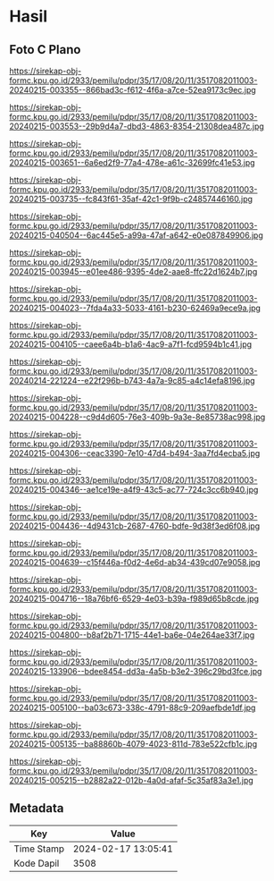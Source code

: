 # Hasil

## Foto C Plano

https://sirekap-obj-formc.kpu.go.id/2933/pemilu/pdpr/35/17/08/20/11/3517082011003-20240215-003355--866bad3c-f612-4f6a-a7ce-52ea9173c9ec.jpg

https://sirekap-obj-formc.kpu.go.id/2933/pemilu/pdpr/35/17/08/20/11/3517082011003-20240215-003553--29b9d4a7-dbd3-4863-8354-21308dea487c.jpg

https://sirekap-obj-formc.kpu.go.id/2933/pemilu/pdpr/35/17/08/20/11/3517082011003-20240215-003651--6a6ed2f9-77a4-478e-a61c-32699fc41e53.jpg

https://sirekap-obj-formc.kpu.go.id/2933/pemilu/pdpr/35/17/08/20/11/3517082011003-20240215-003735--fc843f61-35af-42c1-9f9b-c24857446160.jpg

https://sirekap-obj-formc.kpu.go.id/2933/pemilu/pdpr/35/17/08/20/11/3517082011003-20240215-040504--6ac445e5-a99a-47af-a642-e0e087849906.jpg

https://sirekap-obj-formc.kpu.go.id/2933/pemilu/pdpr/35/17/08/20/11/3517082011003-20240215-003945--e01ee486-9395-4de2-aae8-ffc22d1624b7.jpg

https://sirekap-obj-formc.kpu.go.id/2933/pemilu/pdpr/35/17/08/20/11/3517082011003-20240215-004023--7fda4a33-5033-4161-b230-62469a9ece9a.jpg

https://sirekap-obj-formc.kpu.go.id/2933/pemilu/pdpr/35/17/08/20/11/3517082011003-20240215-004105--caee6a4b-b1a6-4ac9-a7f1-fcd9594b1c41.jpg

https://sirekap-obj-formc.kpu.go.id/2933/pemilu/pdpr/35/17/08/20/11/3517082011003-20240214-221224--e22f296b-b743-4a7a-9c85-a4c14efa8196.jpg

https://sirekap-obj-formc.kpu.go.id/2933/pemilu/pdpr/35/17/08/20/11/3517082011003-20240215-004228--c9d4d605-76e3-409b-9a3e-8e85738ac998.jpg

https://sirekap-obj-formc.kpu.go.id/2933/pemilu/pdpr/35/17/08/20/11/3517082011003-20240215-004306--ceac3390-7e10-47d4-b494-3aa7fd4ecba5.jpg

https://sirekap-obj-formc.kpu.go.id/2933/pemilu/pdpr/35/17/08/20/11/3517082011003-20240215-004346--ae1ce19e-a4f9-43c5-ac77-724c3cc6b940.jpg

https://sirekap-obj-formc.kpu.go.id/2933/pemilu/pdpr/35/17/08/20/11/3517082011003-20240215-004436--4d9431cb-2687-4760-bdfe-9d38f3ed6f08.jpg

https://sirekap-obj-formc.kpu.go.id/2933/pemilu/pdpr/35/17/08/20/11/3517082011003-20240215-004639--c15f446a-f0d2-4e6d-ab34-439cd07e9058.jpg

https://sirekap-obj-formc.kpu.go.id/2933/pemilu/pdpr/35/17/08/20/11/3517082011003-20240215-004716--18a76bf6-6529-4e03-b39a-f989d65b8cde.jpg

https://sirekap-obj-formc.kpu.go.id/2933/pemilu/pdpr/35/17/08/20/11/3517082011003-20240215-004800--b8af2b71-1715-44e1-ba6e-04e264ae33f7.jpg

https://sirekap-obj-formc.kpu.go.id/2933/pemilu/pdpr/35/17/08/20/11/3517082011003-20240215-133906--bdee8454-dd3a-4a5b-b3e2-396c29bd3fce.jpg

https://sirekap-obj-formc.kpu.go.id/2933/pemilu/pdpr/35/17/08/20/11/3517082011003-20240215-005100--ba03c673-338c-4791-88c9-209aefbde1df.jpg

https://sirekap-obj-formc.kpu.go.id/2933/pemilu/pdpr/35/17/08/20/11/3517082011003-20240215-005135--ba88860b-4079-4023-811d-783e522cfb1c.jpg

https://sirekap-obj-formc.kpu.go.id/2933/pemilu/pdpr/35/17/08/20/11/3517082011003-20240215-005215--b2882a22-012b-4a0d-afaf-5c35af83a3e1.jpg


## Metadata

| Key        | Value               |
| ---------- | ------------------- |
| Time Stamp | 2024-02-17 13:05:41 |
| Kode Dapil | 3508                |



